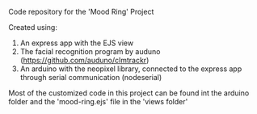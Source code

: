 Code repository for the 'Mood Ring' Project

Created using:
1. An express app with the EJS view
2. The facial recognition program by auduno (https://github.com/auduno/clmtrackr)
3. An arduino with the neopixel library, connected to the express app through serial communication (nodeserial)

Most of the customized code in this project can be found int the arduino folder and the 'mood-ring.ejs' file in the 'views folder'
